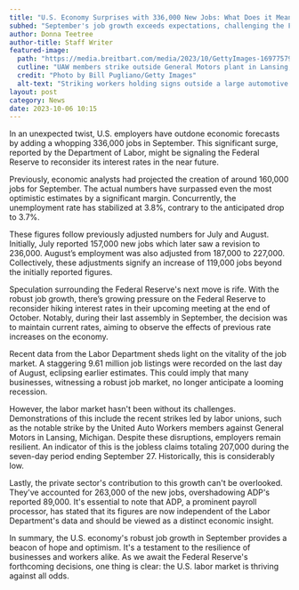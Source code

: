 ```yaml
---
title: "U.S. Economy Surprises with 336,000 New Jobs: What Does it Mean for the Federal Reserve?"
subhed: "September's job growth exceeds expectations, challenging the Federal Reserve's upcoming decisions on interest rates."
author: Donna Teetree
author-title: Staff Writer
featured-image: 
  path: "https://media.breitbart.com/media/2023/10/GettyImages-1697757930-640x427.jpg"
  cutline: "UAW members strike outside General Motors plant in Lansing, Michigan."
  credit: "Photo by Bill Pugliano/Getty Images"
  alt-text: "Striking workers holding signs outside a large automotive plant."
layout: post
category: News
date: 2023-10-06 10:15
---
```


In an unexpected twist, U.S. employers have outdone economic forecasts by adding a whopping 336,000 jobs in September. This significant surge, reported by the Department of Labor, might be signaling the Federal Reserve to reconsider its interest rates in the near future.

Previously, economic analysts had projected the creation of around 160,000 jobs for September. The actual numbers have surpassed even the most optimistic estimates by a significant margin. Concurrently, the unemployment rate has stabilized at 3.8%, contrary to the anticipated drop to 3.7%.

These figures follow previously adjusted numbers for July and August. Initially, July reported 157,000 new jobs which later saw a revision to 236,000. August’s employment was also adjusted from 187,000 to 227,000. Collectively, these adjustments signify an increase of 119,000 jobs beyond the initially reported figures.

Speculation surrounding the Federal Reserve's next move is rife. With the robust job growth, there’s growing pressure on the Federal Reserve to reconsider hiking interest rates in their upcoming meeting at the end of October. Notably, during their last assembly in September, the decision was to maintain current rates, aiming to observe the effects of previous rate increases on the economy.

Recent data from the Labor Department sheds light on the vitality of the job market. A staggering 9.61 million job listings were recorded on the last day of August, eclipsing earlier estimates. This could imply that many businesses, witnessing a robust job market, no longer anticipate a looming recession.

However, the labor market hasn't been without its challenges. Demonstrations of this include the recent strikes led by labor unions, such as the notable strike by the United Auto Workers members against General Motors in Lansing, Michigan. Despite these disruptions, employers remain resilient. An indicator of this is the jobless claims totaling 207,000 during the seven-day period ending September 27. Historically, this is considerably low.

Lastly, the private sector's contribution to this growth can't be overlooked. They've accounted for 263,000 of the new jobs, overshadowing ADP's reported 89,000. It's essential to note that ADP, a prominent payroll processor, has stated that its figures are now independent of the Labor Department's data and should be viewed as a distinct economic insight.

In summary, the U.S. economy's robust job growth in September provides a beacon of hope and optimism. It's a testament to the resilience of businesses and workers alike. As we await the Federal Reserve's forthcoming decisions, one thing is clear: the U.S. labor market is thriving against all odds.
